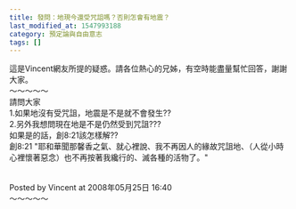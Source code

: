 ```yaml
---
title: 發問：地現今還受咒詛嗎？否則怎會有地震？
last_modified_at: 1547993188
category: 預定論與自由意志
tags: []
---
```


<p>這是Vincent網友所提的疑惑。請各位熱心的兄姊，有空時能盡量幫忙回答，謝謝大家。<br/><!--more-->～～～～～<br/>請問大家 <br/>1.如果地沒有受咒詛，地震是不是就不會發生??<br/>2.另外我想問現在地是不是仍然受到咒詛???<br/>如果是的話，創8:21該怎樣解??<br/>創8:21 "耶和華聞那馨香之氣、就心裡說、我不再因人的緣故咒詛地、（人從小時心裡懷著惡念）也不再按著我纔行的、滅各種的活物了。"<br/><br/><br/>Posted by Vincent at 2008年05月25日 16:40 <br/>～～～～～<br/>
</p>